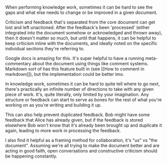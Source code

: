 When performing knowledge work, sometimes it can be hard to see the gaps and what else needs to change or be improved in a given document. 

Criticism and feedback that's separated from the core document can get lost and left unactioned. After the feedback's been 'processed' (either integrated into the document somehow or acknowledged and thrown away), then it doesn't matter so much, but until that happens, it can be helpful to keep criticism inline with the documents, and ideally noted on the specific individual sections they're referring to.

Google docs is amazing for this. It's super helpful to have a running meta-commentary about the document using things like comment systems. Markdown sort of has this feature built in (see [[How to comment in markdown]]), but the implementation could be better imo. 

In knowledge work, sometimes it can be hard to quite tell where to go next, there's practically an infinite number of directions to take with any given piece of work. It's, quite literally, only limited by your imagination. Any structure or feedback can start to serve as bones for the rest of what you're working on as you're writing and building it up.

This can also help prevent duplicated feedback. Bob might have some feedback that Alice has already given, but if the feedback is stored elsewhere Bob won't know that it's already been brought up and duplicate it again, leading to more work in processing the feedback.

I also find it helpful as a framing method for collaboration, it's "us" vs "the document". Assuming we're all trying to make the document better and are acting in good faith, open conversations and constructive criticism should be happening constantly.